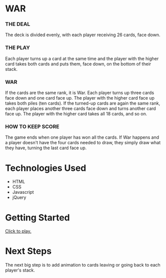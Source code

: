 <h1>WAR</h1>
  <h3>THE DEAL</h3>
    <p>The deck is divided evenly, with each player receiving 26 cards, face down.</p>
  <h3>THE PLAY</h3>
    <p>Each player turns up a card at the same time and the player with the higher card takes both cards and puts them, face down, on the bottom of their stack.</p>
  <h3>WAR</h3>
    <p>If the cards are the same rank, it is War. Each player turns up three cards face down and one card face up. The player with the higher card face up takes both piles (ten cards). If the turned-up cards are again the same rank, each player places another three cards face down and turns another card face up. The player with the higher card takes all 18 cards, and so on.</p>
  <h3>HOW TO KEEP SCORE</h3>
    <p>The game ends when one player has won all the cards. If War happens and a player doesn't have the four cards needed to draw, they simply draw what they have, turning the last card face up.</p>
<h1>Technologies Used</h1>
  <ul>
    <li>HTML</li>
    <li>CSS</li>
    <li>Javascript</li>
    <li>jQuery</li>
  </ul>
<h1>Getting Started</h1>
  <a href="https://samtagert.github.io/War/">Click to play.</a>
<h1>Next Steps</h1>
  <p>The next big step is to add animation to cards leaving or going back to each player's stack.</p>